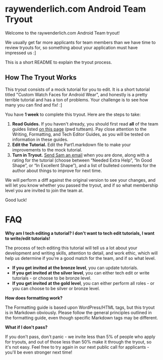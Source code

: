 # raywenderlich.com Android Team Tryout

Welcome to the raywenderlich.com Android Team tryout!

We usually get far more applicants for team members than we have time to review tryouts for, so something about your application must have impressed us :]

This is a short README to explain the tryout process.

## How The Tryout Works

This tryout consists of a mock tutorial for you to edit. It is a short tutorial titled "Custom Watch Faces for Android Wear", and honestly is a pretty terrible tutorial and has a ton of problems. Your challenge is to see how many you can find and fix! :]

You have **1 week** to complete this tryout. Here are the steps to take:

1. **Read Guides.** If you haven't already, you should first read **all** of the team guides listed [on this page](http://www.raywenderlich.com/tutorial-team) (pwd tutteam). Pay close attention to the Writing, Formatting, and Tech Editor Guides, as you will be tested on information in these guides.
2. **Edit the Tutorial.** Edit the Part1.markdown file to make your improvements to the mock tutorial.
3. **Turn in Tryout.** [Send Sam an email](mailto:sam@razeware.com) when you are done, along with a rating for the tutorial (choose between “Needed Extra Help”, “In Good Shape”, or “In Excellent Shape”), and a list of bulleted comments for the author about things to improve for next time.

We will perform a diff against the original version to see your changes, and will let you know whether you passed the tryout, and if so what membership level you are invited to join the team at.

Good luck!

# FAQ

**Why am I tech editing a tutorial? I don't want to tech edit tutorials, I want to write/edit tutorials!**

The process of tech editing this tutorial will tell us a lot about your development and writing skills, attention to detail, and work ethic, which will help us determine if you're a good match for the team, and if so what level.

* **If you get invited at the bronze level**, you can update tutorials.
* **If you get invited at the silver level**, you can either tech edit or write tutorials - or choose to be bronze level.
* **If you get invited at the gold level**, you can either perform all roles - or you can choose to be silver or bronze level.

**How does formatting work?**

The Formatting guide is based upon WordPress/HTML tags, but this tryout is in Markdown obviously. Please follow the general principles outlined in the formatting guide, even though specific Markdown tags may be different.

**What if I don't pass?**

If you don't pass, don't panic - we invite less than 5% of people who apply for tryouts, and out of those less than 50% make it through the tryout, so it's not easy. Feel free to try again in our next public call for applicants - you'll be even stronger next time!
